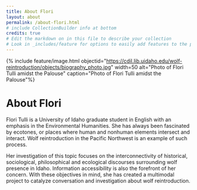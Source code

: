```yaml
---
title: About Flori
layout: about
permalink: /about-flori.html
# include CollectionBuilder info at bottom
credits: true
# Edit the markdown on in this file to describe your collection
# Look in _includes/feature for options to easily add features to the page
---
```


{% include feature/image.html objectid="https://cdil.lib.uidaho.edu/wolf-reintroduction/objects/biography_photo.jpg" width=50 alt="Photo of Flori Tulli amidst the Palouse" caption="Photo of Flori Tulli amidst the Palouse"%}

# About Flori 

Flori Tulli is a University of Idaho graduate student in English with an emphasis in the Environmental Humanities. She has always been fascinated by ecotones, or places where human and nonhuman elements intersect and interact. Wolf reintroduction in the Pacific Northwest is an example of such process. 

Her investigation of this topic focuses on the interconnectivity of historical, sociological, philosophical and ecological discourses surrounding wolf presence in Idaho. Information accessibility is also the forefront of her concern. With these objectives in mind, she has created a multimodal project to catalyze conversation and investigation about wolf reintroduction. 